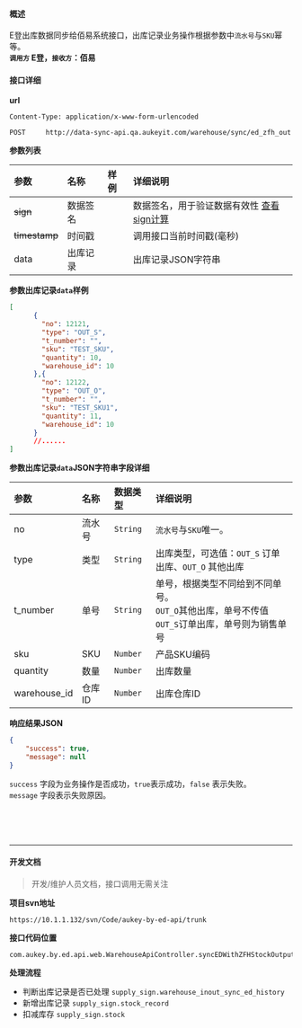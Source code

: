 #### 概述
E登出库数据同步给佰易系统接口，出库记录业务操作根据参数中`流水号`与`SKU`幂等。<br />
__`调用方` E登，`接收方`：佰易__

#### 接口详细

__url__

```text
Content-Type: application/x-www-form-urlencoded

POST     http://data-sync-api.qa.aukeyit.com/warehouse/sync/ed_zfh_out
```

__参数列表__

| 参数           | 名称     | 样例  | 详细说明                                                                |
|:--------------|:--------|:-----|:-----------------------------------------------------------------------|
| ~~sign~~      | 数据签名 |      | 数据签名，用于验证数据有效性 [查看sign计算](/modules/data-init/sign_build) |
| ~~timestamp~~ | 时间戳   |      | 调用接口当前时间戳(毫秒)                                                 |
| data          | 出库记录 |      | 出库记录JSON字符串                                                      |

__参数出库记录`data`样例__

```json
[
      {
        "no": 12121,
        "type": "OUT_S",
        "t_number": "",
        "sku": "TEST_SKU",
        "quantity": 10,
        "warehouse_id": 10
      },{
        "no": 12122,
        "type": "OUT_O",
        "t_number": "",
        "sku": "TEST_SKU1",
        "quantity": 11,
        "warehouse_id": 10
      }
      //......
]
```

__参数出库记录`data`JSON字符串字段详细__

| 参数          | 名称    | 数据类型   | 详细说明                                                                                |
|:-------------|:-------|:----------|:---------------------------------------------------------------------------------------|
| no           | 流水号  | `String`  | `流水号`与`SKU`唯一。                                                                   |
| type         | 类型    | `String`  | 出库类型，可选值：`OUT_S` 订单出库、`OUT_O` 其他出库                                       |
| t_number     | 单号    | `String`  | 单号，根据类型不同给到不同单号。<br />`OUT_O`其他出库，单号不传值<br />`OUT_S`订单出库，单号则为销售单号  |
| sku          | SKU    | `Number`  | 产品SKU编码                                                                             |
| quantity     | 数量    | `Number`  | 出库数量                                                                                |
| warehouse_id | 仓库ID  | `Number`  | 出库仓库ID                                                                              |

__响应结果JSON__

```json
{
    "success": true,
    "message": null
}
```
`success` 字段为业务操作是否成功，`true`表示成功，`false` 表示失败。 <br />
`message` 字段表示失败原因。


<br /><br /><br />

---

#### 开发文档
> 开发/维护人员文档，接口调用无需关注

__项目svn地址__
```text
https://10.1.1.132/svn/Code/aukey-by-ed-api/trunk
```

__接口代码位置__
```text
com.aukey.by.ed.api.web.WarehouseApiController.syncEDWithZFHStockOutput(request)
```

__处理流程__

- 判断出库记录是否已处理 `supply_sign.warehouse_inout_sync_ed_history`
- 新增出库记录 `supply_sign.stock_record`
- 扣减库存 `supply_sign.stock`
